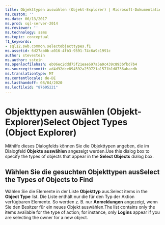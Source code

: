 ```yaml
---
title: Objekttypen auswählen (Objekt-Explorer) | Microsoft-Dokumentation
ms.custom: ''
ms.date: 06/13/2017
ms.prod: sql-server-2014
ms.reviewer: ''
ms.technology: ssms
ms.topic: conceptual
f1_keywords:
- sql12.swb.common.selectobjecttypes.f1
ms.assetid: 6d27ab0b-a016-4fb3-9391-74c6a9c1991c
author: stevestein
ms.author: sstein
ms.openlocfilehash: eb06ec2ddd75f21eae697a5a9c439c893bfbd7b4
ms.sourcegitcommit: ad4d92dce894592a259721a1571b1d8736abacdb
ms.translationtype: MT
ms.contentlocale: de-DE
ms.lasthandoff: 08/04/2020
ms.locfileid: "87695221"
---
```

# <a name="select-object-types-object-explorer"></a><span data-ttu-id="2599a-102">Objekttypen auswählen (Objekt-Explorer)</span><span class="sxs-lookup"><span data-stu-id="2599a-102">Select Object Types (Object Explorer)</span></span>
  <span data-ttu-id="2599a-103">Mithilfe dieses Dialogfelds können Sie die Objekttypen angeben, die im Dialogfeld **Objekte auswählen** angezeigt werden.</span><span class="sxs-lookup"><span data-stu-id="2599a-103">Use this dialog box to specify the types of objects that appear in the **Select Objects** dialog box.</span></span>  
  
## <a name="select-the-types-of-objects-to-find"></a><span data-ttu-id="2599a-104">Wählen Sie die gesuchten Objekttypen aus</span><span class="sxs-lookup"><span data-stu-id="2599a-104">Select the Types of Objects to Find</span></span>  
 <span data-ttu-id="2599a-105">Wählen Sie die Elemente in der Liste **Objekttyp** aus.</span><span class="sxs-lookup"><span data-stu-id="2599a-105">Select items in the **Object Type** list.</span></span> <span data-ttu-id="2599a-106">Die Liste enthält nur die für den Typ der Aktion verfügbaren Elemente. So werden z. B. nur **Anmeldungen** angezeigt, wenn Sie den Besitzer für ein neues Objekt auswählen.</span><span class="sxs-lookup"><span data-stu-id="2599a-106">The list contains only the items available for the type of action; for instance, only **Logins** appear if you are selecting the owner for a new object.</span></span>  
  
  
